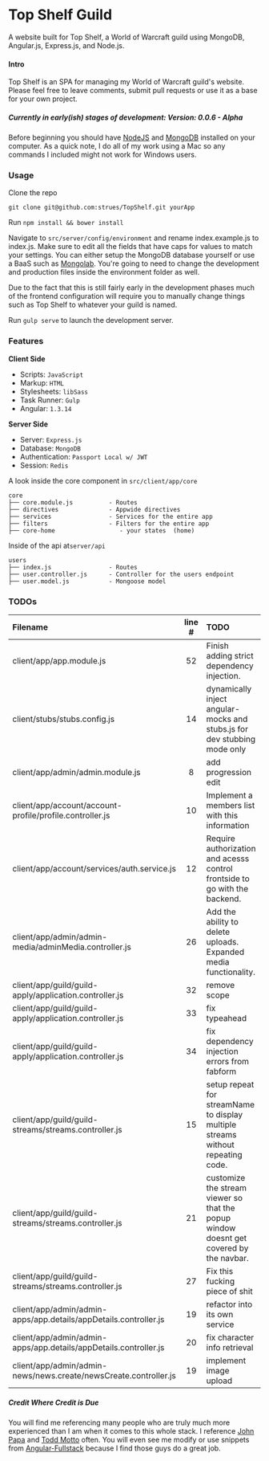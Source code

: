 Top Shelf Guild
===========


A website built for Top Shelf, a World of Warcraft guild using MongoDB, Angular.js, Express.js, and Node.js.

#### Intro  
Top Shelf is an SPA for managing my World of Warcraft guild's website. Please feel free to leave comments, submit pull requests or use it as a base for your own project.  

##### Currently in early(ish) stages of development: Version: 0.0.6 - Alpha

Before beginning you should have [NodeJS](http://www.nodejs.com) and [MongoDB](http://www.mongodb.org/downloads) installed on your computer. As a quick note, I do all of my work using a Mac so any commands I included might not work for Windows users.  



### Usage

Clone the repo

`git clone git@github.com:strues/TopShelf.git yourApp`


Run `npm install && bower install`

Navigate to `src/server/config/environment` and rename index.example.js to index.js. Make sure to edit all the fields that have
caps for values to match your settings. You can either setup the MongoDB database yourself or use a BaaS such as [Mongolab](http://www.mongolab.com). You're going to need to change the development and production files inside the environment folder as well.  

Due to the fact that this is still fairly early in the development phases much of the frontend configuration will require you
to manually change things such as Top Shelf to whatever your guild is named.

Run `gulp serve` to launch the development server.

### Features

**Client Side**

* Scripts: `JavaScript`
* Markup:  `HTML`
* Stylesheets: `libSass`
* Task Runner: `Gulp`
* Angular: `1.3.14`


**Server Side**

* Server: `Express.js`
* Database: `MongoDB`
* Authentication: `Passport Local w/ JWT`
* Session: `Redis`


A look inside the core component in `src/client/app/core`


    core
    ├── core.module.js          - Routes
    ├── directives              - Appwide directives
    ├── services                - Services for the entire app
    ├── filters                 - Filters for the entire app
    ├── core-home                  - your states  (home)

Inside of the api at`server/api`

    users
    ├── index.js                - Routes
    ├── user.controller.js      - Controller for the users endpoint
    ├── user.model.js           - Mongoose model


### TODOs
| Filename | line # | TODO
|:------|:------:|:------
| client/app/app.module.js | 52 | Finish adding strict dependency injection.
| client/stubs/stubs.config.js | 14 | dynamically inject angular-mocks and stubs.js for dev stubbing mode only
| client/app/admin/admin.module.js | 8 | add progression edit
| client/app/account/account-profile/profile.controller.js | 10 | Implement a members list with this information
| client/app/account/services/auth.service.js | 12 | Require authorization and acesss control frontside to go with the backend.
| client/app/admin/admin-media/adminMedia.controller.js | 26 | Add the ability to delete uploads. Expanded media functionality.
| client/app/guild/guild-apply/application.controller.js | 32 | remove scope
| client/app/guild/guild-apply/application.controller.js | 33 | fix typeahead
| client/app/guild/guild-apply/application.controller.js | 34 | fix dependency injection errors from fabform
| client/app/guild/guild-streams/streams.controller.js | 15 | setup repeat for streamName to display multiple streams without repeating code.
| client/app/guild/guild-streams/streams.controller.js | 21 | customize the stream viewer so that the popup window doesnt get covered by the navbar.
| client/app/guild/guild-streams/streams.controller.js | 27 | Fix this fucking piece of shit
| client/app/admin/admin-apps/app.details/appDetails.controller.js | 19 | refactor into its own service
| client/app/admin/admin-apps/app.details/appDetails.controller.js | 20 | fix character info retrieval
| client/app/admin/admin-news/news.create/newsCreate.controller.js | 19 | implement image upload

##### Credit Where Credit is Due
You will find me referencing many people who are truly much more experienced than I am when it comes to this whole stack. I reference [John Papa](http://twitter.com/john_papa) and [Todd Motto](http://twitter.com/toddmotto) often. You will even see me modify or use snippets from [Angular-Fullstack](https://github.com/DaftMonk/generator-angular-fullstack) because I find those guys do a great job.  
